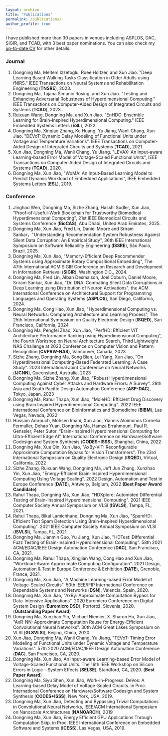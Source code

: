 ```yaml
---
layout: archive
title: "Publications"
permalink: /publications/
author_profile: true
---
```


I have published more than 30 papers in venues including ASPLOS, DAC, SIGIR, and TCAD, with 3 best paper nominations. You can also check my [up-to-date CV](/cv/) for other details.

### Journal
1. Dongning Ma, Meltem Izzetoglu, Roee Holtzer, and Xun Jiao. "Deep Learning Based Walking Tasks Classification in Older Adults using fNIRS." IEEE Transactions on Neural Systems and Rehabilitation Engineering (**TNSRE**), 2023.
1. Dongning Ma, Tajana Šimunić Rosing, and Xun Jiao. "Testing and Enhancing Adversarial Robustness of Hyperdimensional Computing." IEEE Transactions on Computer-Aided Design of Integrated Circuits and Systems (**TCAD**), 2023.
1. Ruixuan Wang, Dongning Ma, and Xun Jiao. "EnHDC: Ensemble Learning for Brain-Inspired Hyperdimensional Computing." IEEE Embedded Systems Letters (**ESL**), 2022.
1. Dongning Ma, Xinqiao Zhang, Ke Huang, Yu Jiang, Wanli Chang, Xun Jiao. "DEVoT: Dynamic Delay Modeling of Functional Units under Voltage and Temperature Variations". IEEE Transactions on Computer-Aided Design of Integrated Circuits and Systems (**TCAD**), 2021.
1. Xun Jiao, Dongning Ma, Wanli Chang, Yu Jiang. "LEVAX: An Input-aware Learning-based Error Model of Voltage-Scaled Functional Units", IEEE Transactions on Computer-Aided Design of Integrated Circuits and Systems (**TCAD**), 2020.
1. Dongning Ma, Xun Jiao, "WoMA: An Input-Based Learning Model to Predict Dynamic Workload of Embedded Applications", IEEE Embedded Systems Letters (**ESL**), 2019.

### Conference
1. Jinghao Wen, Dongning Ma, Sizhe Zhang, Hasshi Sudler, Xun Jiao, "Proof-of-Useful-Work Blockchain for Trustworthy Biomedical Hyperdimensional Computing", 21st IEEE Biomedical Circuits and Systems Conference (**BioCAS**), Abu Dhabi, United Arab Emirates, 2025.
1. Dongning Ma, Xun Jiao, Fred Lin, Daniel Moore and Sriram Sankar，"Understanding Recommendation System Robustness Against Silent Data Corruption: An Empirical Study", 36th IEEE International Symposium on Software Reliability Engineering (**ISSRE**), São Paulo, Brazil, 2025.
1. Dongning Ma, Xun Jiao, "Memory-Efficient Deep Recommender Systems using Approximate Rotary Compositional Embedding", The 47th International ACM SIGIR Conference on Research and Development in Information Retrieval (**SIGIR**), Washington D.C., 2024.
1. Dongning Ma, Fred Lin, Alban Desmaison, Joel Coburn, Daniel Moore, Sriram Sankar, Xun Jiao, "Dr. DNA: Combating Silent Data Corruptions in Deep Learning using Distribution of Neuron Activations", the ACM International Conference on Architectural Support for Programming Languages and Operating Systems (**ASPLOS**), San Diego, California, 2024.
1. Dongning Ma, Cong Hao, Xun Jiao, "Hyperdimensional Computing vs. Neural Networks: Comparing Architecture and Learning Process", The 25th International Symposium on Quality Electronic Design (**ISQED**), San Francisco, California, 2024
1. Dongning Ma, Pengfei Zhao, Xun Jiao, "PerfHD: Efficient ViT Architecture Performance Ranking using Hyperdimensional Computing", the Fourth Workshop on Neural Architecture Search, Third Lightweight NAS Challenge at 2023 Conference on Computer Vision and Pattern Recognition (**CVPRW-NAS**), Vancouver, Canada, 2023
1. Sizhe Zhang, Dongning Ma, Song Bian, Lei Yang, Xun Jiao, "On Hyperdimensional Computing-Based Federated Learning: A Case Study". 2023 International Joint Conference on Neural Networks (**IJCNN**), Queensland, Australia, 2023
1. Dongning Ma, Sizhe Zhang, Xun Jiao, "Robust Hyperdimensional Computing Against Cyber Attacks and Hardware Errors: A Survey". 28th Asia and South Pacific Design Automation Conference (**ASP-DAC**), Tokyo, Japan, 2023
1. Dongning Ma, Rahul Thapa, Xun Jiao, "MoleHD: Efficient Drug Discovery using Brain Inspired Hyperdimensional Computing". 2022 IEEE International Conference on Bioinformatics and Biomedicine (**BIBM**), Las Vegas, Nevada, 2022
2. Hussam Amrouch, Mohsen Imani, Xun Jiao, Yiannis Aloimonos Cornelia Fermuller, Dehao Yuan, Dongning Ma, Hamza Errahmouni, Paul R. Genssler, Peter Sutor. “Brain-Inspired Hyperdimensional Computing for Ultra-Efficient Edge AI”, International Conference on Hardware/Software Codesign and System Synthesis (**CODES+ISSS**), Shanghai, China, 2022
3. Dongning Ma, Xue Qin, Xun Jiao, "AxBy-ViT: Reconfigurable Approximate Computation Bypass for Vision Transformers". The 23rd International Symposium on Quality Electronic Design (**ISQED**), Virtual, California, 2022
4. Sizhe Zhang, Ruixuan Wang, Dongning Ma, Jeff Jun Zhang, Xunzhao Yin, Xun Jiao, "Energy-Efficient Brain-Inspired Hyperdimensional Computing Using Voltage Scaling". 2022 Design, Automation and Test in Europe Conference (**DATE**), Antwerp, Belgium, 2022 **(Best Paper Award Candidate)**
5. Rahul Thapa, Dongning Ma, Xun Jiao, "HDXplore: Automated Differential Testing of Brain-Inspired Hyperdimensional Computing". 2021 IEEE Computer Society Annual Symposium on VLSI (**ISVLSI**), Tampa, FL, 2021.
6. Rahul Thapa, Bikal Lamichhane, Dongning Ma, Xun Jiao, "SpamHD: Efficient Text Spam Detection Using Brain-Inspired Hyperdimensional Computing". 2021 IEEE Computer Society Annual Symposium on VLSI (**ISVLSI**), Tampa, FL, 2021.
7. Dongning Ma, Jianmin Guo, Yu Jiang, Xun Jiao, "HDTest: Differential Fuzz Testing of Brain-Inspired Hyperdimensional Computing". 58th 2021 ACM/EDAC/IEEE Design Automation Conference (**DAC**), San Francisco, CA, 2021.
8. Dongning Ma, Rahul Thapa, Xingjian Wang, Cong Hao and Xun Jiao, "Workload-Aware Approximate Computing Configuration". 2021 Design, Automation & Test in Europe Conference & Exhibition (**DATE**), Grenoble, France, 2021.
9. Dongning Ma, Xun Jiao, "A Machine Learning-based Error Model of Voltage-Scaled Circuits". 50th IEEE/IFIP International Conference on Dependable Systems and Networks (**DSN**), Valencia, Spain, 2020.
10. Dongning Ma, Xun Jiao, "AxBy: Approximate Computation Bypass for Data-Intensive Applications". 2020 Euromicro Conference on Digital System Design (**Euromicro DSD**), Portorož, Slovenia, 2020. (**Outstanding Paper Award**)
11. Dongning Ma, Xunzhao Yin, Michael Niemier, X. Sharon Hu, Xun Jiao, "AxR-NN: Approximate Computation Reuse for Energy-Efficient Convolutional Neural Networks". 30th ACM Great Lakes Symposium on VLSI (**GLSVLSI**), Beijing, China, 2020. 
12. Xun Jiao, Dongning Ma, Wanli Chang, Yu Jiang, "TEVoT: Timing Error Modeling of Functional Units under Dynamic Voltage and Temperature Variations". 57th 2020 ACM/EDAC/IEEE Design Automation Conference (**DAC**), San Francisco, CA, 2020. 
13. Dongning Ma, Xun Jiao, An Input-aware Learning-based Error Model of Voltage-Scaled Functional Units. The 16th IEEE Workshop on Silicon Errors in Logic – System Effects (**SELSE**), Standford, CA, 2020. (**Best Paper Award**)
14. Dongning Ma, Siyu Shen, Xun Jiao, Work-in-Progress: DeVos: A Learning-based Delay Model of Voltage-Scaled Circuits. in Proc. International Conference on Hardware/Software Codesign and System Synthesis (**CODES+ISSS**), New York, USA, 2019.
15. Dongning Ma, Xun Jiao, Detecting and Bypassing Trivial Computations in Convolutional Neural Networks, IEEE/ACM International     Symposium on Nanoscale Architectures (**NANOARCH**), 2019
16. Dongning Ma, Xun Jiao, Energy Efficient GPU Applications Through Computation Skip. in Proc. IEEE International Conference on Embedded Software and Systems (**ICESS**), Las Vegas, USA, 2019.